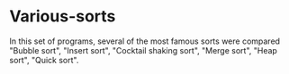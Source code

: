 # Various-sorts
In this set of programs, several of the most famous sorts were compared "Bubble sort",  "Insert sort", "Cocktail shaking sort", "Merge sort",  "Heap sort", "Quick sort".
